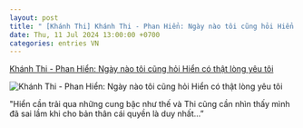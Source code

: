 ```yaml
---
layout: post
title: " [Khánh Thi] Khánh Thi - Phan Hiển: Ngày nào tôi cũng hỏi Hiển có thật lòng yêu tôi"
date: Thu, 11 Jul 2024 13:00:00 +0700
categories: entries VN
---
```

[Khánh Thi - Phan Hiển: Ngày nào tôi cũng hỏi Hiển có thật lòng yêu tôi](https://www.saostar.vn/giai-tri/khanh-thi-phan-hien-ngay-nao-toi-cung-hoi-hien-co-that-long-yeu-toi-202407110335316087.html)

![Khánh Thi - Phan Hiển: Ngày nào tôi cũng hỏi Hiển có thật lòng yêu tôi](https://ss-images.saostar.vn/fb1200png_2/2024/7/11/pc/1720643731608/jw8jfu4yno1-fqcw9249dv2-6yssbc8sdz3.jpg/fbsscover.png)

"Hiển cần trải qua những cung bậc như thế và Thi cũng cần nhìn thấy mình đã sai lầm khi cho bản thân cái quyền là duy nhất…”

